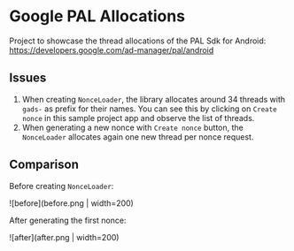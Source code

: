 # Google PAL Allocations

Project to showcase the thread allocations of the PAL Sdk for Android: https://developers.google.com/ad-manager/pal/android

## Issues

1. When creating `NonceLoader`, the library allocates around 34 threads with `gads-` as prefix for their names. You can see this by clicking on `Create nonce`
in this sample project app and observe the list of threads.
2. When generating a new nonce with `Create nonce` button, the `NonceLoader` allocates again one new thread per nonce request.


## Comparison

Before creating `NonceLoader`:

![before](before.png | width=200)

After generating the first nonce:

![after](after.png | width=200)